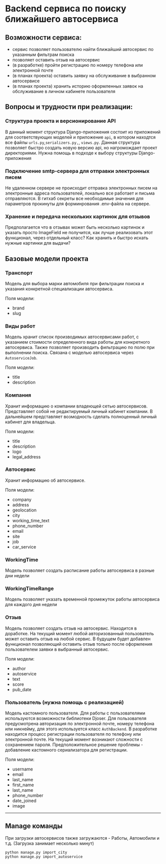 # Backend сервиса по поиску ближайшего автосервиса

## Возможности сервиса:
- сервис позволяет пользователю найти ближайший автосервис по указанным
фильтрам поиска
- позволяет оставить отзыв на автосервис
- (в разработке) пройти регистрацию по номеру телефона или электронной почте
- (в планах проекта) оставить заявку на обслуживание в выбранном автосервисе
- (в планах проекта) хранить историю оформленных заявок на обслуживание в 
личном кабинете пользователя

## Вопросы и трудности при реализации:

### Структура проекта и версионирование API
В данный момент структура Django-приложения состоит из приложений для 
соответствующих моделей и приложение `api`, в котором находтся все файлы 
`urls.py`,`serializers.py,`, `views.py`. Данная структура позволяет быстро
создать новую версию api, но нагромождает проект директориями. Нужна помощь в 
подходе к выбору структуры Django-приложения

### Подключение smtp-сервера для отправки электронных писем
Не удаленном сервере не происходит отправка электронных писем на электронные 
адреса пользователей, локально все работает и письма отправляются. В гитхаб
секреты все необходимые значения для параметров прокинуты для форминрования 
.env-файла на сервере.

### Хранение и передача нескольких картинок для отзывов
Предполагается что в отзывах может быть несколько картинок и указать просто
ImageField не получится, как лучше реализовать этот функционал, через отдельный
класс? Как хранить и быстро искать нужные картинки для выдачи?


## Базовые модели проекта
### Транспорт
Модель для выбора марки автомобиля при фильтрации поиска и указания конкретной 
специализации автосервиса.

Поля модели:
- brand
- slug

### Виды работ
Модель хранит список производимых автосервисами работ, с указанием стоимости 
определенного вида работы для конкретного автосервиса. Также позволяет 
производить фильтрацию по полю при выполнении поиска. Связана с моделью
автосервиса через `AutoserviceJob`.

Поля модели:
- title
- description


### Компания
Хранит информацию о компании владеющей сетью автосервисов. Представляет собой 
не редактируемый личный кабинет компании. В дальнейшем представляет возмодность
сделать полноценный личный кабинет для владельца.

Поля модели:
- title
- description
- logo
- legal_address

### Автосервис
Хранит информацию об автосервисе.

Поля модели:
- company
- address
- geolocation
- city
- working_time_text
- phone_number
- email
- site
- job
- car_service

### WorkingTime
Модель позволяет создать расписание работы автосервиса в разные дни недели

### WorkingTimeRange
Модель позволяет указать временной промежуток работы автосервиса для каждого
дня недели

### Отзыв
Модель позволяет создать отзыв на автосервис. Находится в доработке. На текущий 
момент любой авторизованный пользователь может оставить отзыв на любой сервис.
В будущем будет добавлен функционал позволяющий оставить отзыв только после 
оформления пользователем заявки в выбранный автосервис.

Поля модели:
- author
- autoservice
- text
- score
- pub_date

### Пользователь (нужна помощь с реализацией)
Модель кастомного пользователя. Для работы с пользователями используются
возможности библиотеки Djoser. Для пользователя предусмотрена авторизация по
электронной почте, номеру телефона или никнейму, для этого используется класс
`AuthBackend`. В разработке находится процесс регистрации пользователя по 
телефону или электронной почте. На текущий момент возникают сложности с
сохранением пароля. Предположительное решение проблемы - добавление кастомного
сериализатора для регистрации.

Поля модели:
- username
- email
- last_name
- first_name
- last_name
- phone_number
- date_joined
- image

***
## Manage команды
При загрузки автосервисов также загружаются - Работы, Автомобили и т.д. (Загрузка занимает несколько минут)
```
python manage.py import_city
python manage.py import_autoservice
```